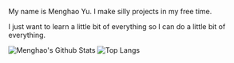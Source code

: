 My name is Menghao Yu. I make silly projects in my free time.

I just want to learn a little bit of everything so I can do a little bit of everything. 

![Menghao's Github Stats](https://github-readme-stats.vercel.app/api?username=menghaoyu2002&count_private=true&show_icons=true&theme=github_dark) 
![Top Langs](https://github-readme-stats.vercel.app/api/top-langs/?username=menghaoyu2002&langs_count=10&layout=compact&exclude_repo=csc258-frogger,better-dotfiles&theme=github_dark&size_weight=0.5&count_weight=0.5)
